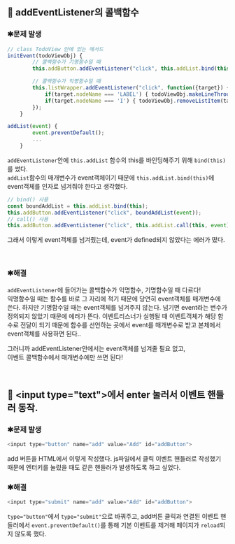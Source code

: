 ## 📌 addEventListener의 콜백함수
###  ✱문제 발생
```javascript
// class TodoView 안에 있는 메서드
initEvent(todoViewObj) {
        // 콜백함수가 기명함수일 때
        this.addButton.addEventListener("click", this.addList.bind(this));

        // 콜백함수가 익명함수일 때
        this.listWrapper.addEventListener("click", function({target}) {
            if(target.nodeName === 'LABEL') { todoViewObj.makeLineThrough(target); }
            if(target.nodeName === 'I') { todoViewObj.removeListItem(target); }
        });
    }

addList(event) {
        event.preventDefault();
        ...
    }
```
`addEventListener`안에 `this.addList` 함수의 this를 바인딩해주기 위해 `bind(this)`를 썼다. <br>
`addList`함수의 매개변수가 event객체이기 때문에  `this.addList.bind(this)`에 event객체를 인자로 넘겨줘야 한다고 생각했다. 

```javascript
// bind() 사용
const boundAddList = this.addList.bind(this);
this.addButton.addEventListener("click", boundAddList(event));
// call() 사용
this.addButton.addEventListener("click", this.addList.call(this, event));
```
그래서 이렇게 event객체를 넘겨줬는데, event가 defined되지 않았다는 에러가 떴다.

<br>

### ✱해결
`addEventListener`에 들어가는 콜백함수가 익명함수, 기명함수일 때 다르다! <br>
익명함수일 때는 함수를 바로 그 자리에 적기 때문에 당연히 event객체를 매개변수에 쓴다. 하지만 기명함수일 때는 event객체를 넘겨주지 않는다. 넘기면 event라는 변수가 정의되지 않았기 때문에 에러가 뜬다. 이벤트리스너가 실행될 때 이벤트객체가 해당 함수로 전달이 되기 때문에 함수를 선언하는 곳에서 event를 매개변수로 받고 본체에서 event객체를 사용하면 된다..<br>

그러니까 addEventListener안에서는 event객체를 넘겨줄 필요 없고,<br>
이벤트 콜백함수에서 매개변수에만 쓰면 된다!

<br>

## 📌 \<input type="text">에서 enter 눌러서 이벤트 핸들러 동작.
### ✱문제 발생
```javascript
<input type="button" name="add" value="Add" id="addButton">
```
add 버튼을 HTML에서 이렇게 작성했다. js파일에서 클릭 이벤트 핸들러로 작성했기 때문에 엔터키를 눌렀을 때도 같은 핸들러가 발생하도록 하고 싶었다.

### ✱해결
```javascript
<input type="submit" name="add" value="Add" id="addButton">
```
`type="button"`에서 `type="submit"`으로 바꿔주고, add버튼 클릭과 연결된 이벤트 핸들러에서 `event.preventDefault()`를 통해 기본 이벤트를 제거해 페이지가 `reload`되지 않도록 했다. 



